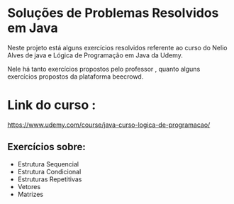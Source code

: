 # Soluções de Problemas Resolvidos em Java

Neste projeto está alguns exercícios resolvidos referente ao curso do Nelio Alves de java e Lógica de Programação em Java da Udemy.

Nele há tanto exercícios propostos pelo professor , quanto alguns exercícios propostos da plataforma beecrowd.
# Link do curso :

https://www.udemy.com/course/java-curso-logica-de-programacao/
## Exercícios sobre:
* Estrutura Sequencial
* Estrutura Condicional
* Estruturas Repetitivas
* Vetores
* Matrizes